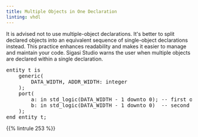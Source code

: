 ```yaml
---
title: Multiple Objects in One Declaration
linting: vhdl
---
```


It is advised not to use multiple-object declarations. It's better to split declared objects into an equivalent sequence of single-object declarations instead. This practice enhances readability and makes it easier to manage and maintain your code.
Sigasi Studio warns the user when multiple objects are declared within a single declaration.

<pre>
entity t is
    generic(
        <span class="warning">DATA_WIDTH</span>, <span class="warning">ADDR_WIDTH</span>: integer
    );
    port(
        <span class="goodcode">a</span>: in std_logic(DATA_WIDTH - 1 downto 0); -- first operand
        <span class="goodcode">b</span>: in std_logic(DATA_WIDTH - 1 downto 0)  -- second operand
    );
end entity t;</pre>

{{% lintrule 253 %}}
